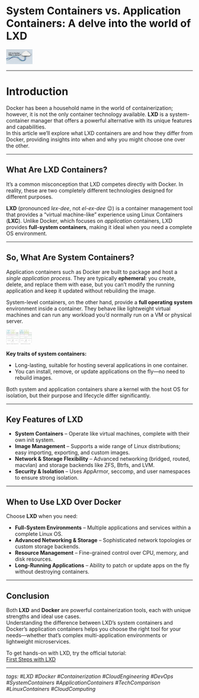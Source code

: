 # System Containers vs. Application Containers: A delve into the world of LXD

<img src="/images/blog/dockerlxd.png" alt="DockerLXD" height="40" />

---

# Introduction

Docker has been a household name in the world of containerization; however, it is not the only container technology available. **LXD** is a system-container manager that offers a powerful alternative with its unique features and capabilities.  
In this article we’ll explore what LXD containers are and how they differ from Docker, providing insights into when and why you might choose one over the other.

---

## What Are LXD Containers?

It’s a common misconception that LXD competes directly with Docker. In reality, these are two completely different technologies designed for different purposes.

**LXD** (pronounced *lex-dee*, not *el-ex-dee* 😉) is a container management tool that provides a “virtual machine-like” experience using Linux Containers (**LXC**). Unlike Docker, which focuses on *application* containers, LXD provides **full-system containers**, making it ideal when you need a complete OS environment.

---

## So, What Are System Containers?

Application containers such as Docker are built to package and host a *single application process*. They are typically **ephemeral**: you create, delete, and replace them with ease, but you can’t modify the running application and keep it updated without rebuilding the image.

System-level containers, on the other hand, provide a **full operating system** environment inside a container. They behave like lightweight virtual machines and can run any workload you’d normally run on a VM or physical server.

<img src="/images/blog/systemcontainers.png" alt="DockerLXD" height="40" />

**Key traits of system containers:**

- Long-lasting, suitable for hosting several applications in one container.
- You can install, remove, or update applications on the fly—no need to rebuild images.

Both system and application containers share a kernel with the host OS for isolation, but their purpose and lifecycle differ significantly.

---

## Key Features of LXD

- **System Containers** – Operate like virtual machines, complete with their own init system.  
- **Image Management** – Supports a wide range of Linux distributions; easy importing, exporting, and custom images.  
- **Network & Storage Flexibility** – Advanced networking (bridged, routed, macvlan) and storage backends like ZFS, Btrfs, and LVM.  
- **Security & Isolation** – Uses AppArmor, seccomp, and user namespaces to ensure strong isolation.

---

## When to Use LXD Over Docker

Choose **LXD** when you need:

- **Full-System Environments** – Multiple applications and services within a complete Linux OS.
- **Advanced Networking & Storage** – Sophisticated network topologies or custom storage backends.
- **Resource Management** – Fine-grained control over CPU, memory, and disk resources.
- **Long-Running Applications** – Ability to patch or update apps on the fly without destroying containers.

---

## Conclusion

Both **LXD** and **Docker** are powerful containerization tools, each with unique strengths and ideal use cases.  
Understanding the difference between LXD’s system containers and Docker’s application containers helps you choose the right tool for your needs—whether that’s complex multi-application environments or lightweight microservices.

To get hands-on with LXD, try the official tutorial:  
[First Steps with LXD](https://documentation.ubuntu.com/lxd/en/latest/tutorial/first_steps/)

---

*tags: #LXD #Docker #Containerization #CloudEngineering #DevOps #SystemContainers #ApplicationContainers #TechComparison #LinuxContainers #CloudComputing*

